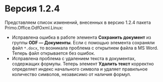 # Версия 1.2.4

Представляем список изменений, внесенных в версию 1.2.4 пакета Primo.Office.OdfOxml.Linux:
* Исправлена ошибка в работе элемента **Сохранить документ** из группы **ODF — Документы**. Если с помощью элемента сохраняли файл `*.docx`, то возникала проблема с открытием файла в MS Word. Теперь файл открывается без ошибок.
* Исправлена проблема с удалением текста в документах, содержащих формулы. Теперь элемент **Удалить текст** корректно определяет индекс начального символа и удаляет правильное количество символов, независимо от наличия формул.
